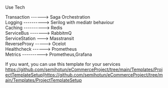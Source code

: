Use Tech

Transaction ------> Saga Orchestration <br>
Logging ----------> Serilog with mediatr behaviour<br>
Caching ----------> Redis<br>
ServiceBus -------> RabbitmQ<br>
ServiceStation ---> Masstransit<br>
ReverseProxy -----> Ocelot<br>
Healthcheck ------> Prometheus<br>
Metrics ----------> Prometheus,Grafana<br>

If you want, you can use this template for your services <br>
https://github.com/semihotun/eCommerceProject/tree/main/Templates/ProjectTemplateSetup)https://github.com/semihotun/eCommerceProject/tree/main/Templates/ProjectTemplateSetup




